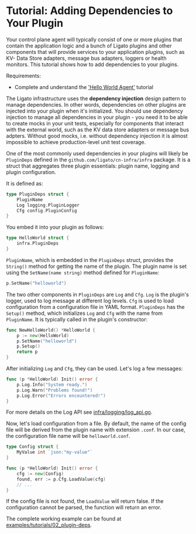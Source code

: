 # Tutorial: Adding Dependencies to Your Plugin

Your control plane agent will typically consist of one or more plugins that
contain the application logic and a bunch of Ligato plugins and other components
that will provide services to your application plugins, such as KV- Data Store
adapters, message bus adapters, loggers or health monitors. This tutorial shows
how to add dependencies to your plugins.

Requirements:
* Complete and understand the ['Hello World Agent'](01_hello-world.md) tutorial

The Ligato infrastructure uses the **dependency injection** design pattern to
manage dependencies. In other words, dependencies on other plugins are injected
into your plugin when it's initialized. You should use dependency injection to 
manage all dependencies in your plugin - you need it to be able to create mocks
in your unit tests, especially for components that interact with the external
world, such as the KV data store adapters or message bus adpters. Without good
mocks, i.e. without dependency injection it is almost impossible to achieve 
production-level unit test coverage.

One of the most commonly used dependencies in your plugins will likely be 
`PluginDeps` defined in the `github.com/ligato/cn-infra/infra` package. It is
a struct that aggregates three plugin essentials: plugin name, logging and plugin
configuration. 

It is defined as:
```go
type PluginDeps struct {
	PluginName
	Log logging.PluginLogger
	Cfg config.PluginConfig
}
```

You embed it into your plugin as follows:

```go
type HelloWorld struct {
	infra.PluginDeps
}
```

`PluginName`, which is embedded in the `PluginDeps` struct, provides the `String()`
method for getting the name of the plugin. The plugin name is set using the 
`SetName(name string)` method defined for `PluginName`:

```go
p.SetName("helloworld")
```

The two other components in `PluginDeps` are `Log` and `Cfg`. `Log` is the plugin's 
logger, used to log message at different log levels. `Cfg` is used to load configuration
from a configuration file in YAML format. `PluginDeps` has the `Setup()` method, which
initializes `Log` and `Cfg` with the name from `PluginName`. It is typically called in
the plugin's constructor:

```go
func NewHelloWorld() *HelloWorld {
	p := new(HelloWorld)
	p.SetName("helloworld")
	p.Setup()
	return p
}
```

After initializing `Log` and `Cfg`, they can be used. Let's log a few messages:

```go
func (p *HelloWorld) Init() error {
	p.Log.Info("System ready.")
	p.Log.Warn("Problems found!")
	p.Log.Error("Errors encountered!")
}
```

For more details on the Log API see [infra/logging/log_api.go](https://github.com/ligato/cn-infra/blob/master/logging/log_api.go).

Now, let's load configuration from a file. By default, the name of the config file
will be derived from the plugin name with extension `.conf`. In our case, the 
configuration file name will be `helloworld.conf`.

```go
type Config struct {
	MyValue int `json:"my-value"`
}

func (p *HelloWorld) Init() error {
	cfg := new(Config)
	found, err := p.Cfg.LoadValue(cfg)
	// ...
}
```

If the config file is not found, the `LoadValue` will return false. If the configuration 
cannot be parsed, the function will return an error.

The complete working example can be found at [examples/tutorials/02_plugin-deps](https://github.com/ligato/cn-infra/blob/master/examples/tutorials/02_plugin-deps).
